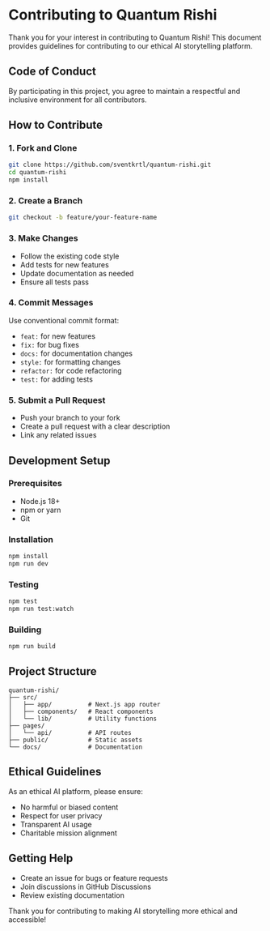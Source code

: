 # Contributing to Quantum Rishi

Thank you for your interest in contributing to Quantum Rishi! This document provides guidelines for contributing to our ethical AI storytelling platform.

## Code of Conduct

By participating in this project, you agree to maintain a respectful and inclusive environment for all contributors.

## How to Contribute

### 1. Fork and Clone
```bash
git clone https://github.com/sventkrtl/quantum-rishi.git
cd quantum-rishi
npm install
```

### 2. Create a Branch
```bash
git checkout -b feature/your-feature-name
```

### 3. Make Changes
- Follow the existing code style
- Add tests for new features
- Update documentation as needed
- Ensure all tests pass

### 4. Commit Messages
Use conventional commit format:
- `feat:` for new features
- `fix:` for bug fixes
- `docs:` for documentation changes
- `style:` for formatting changes
- `refactor:` for code refactoring
- `test:` for adding tests

### 5. Submit a Pull Request
- Push your branch to your fork
- Create a pull request with a clear description
- Link any related issues

## Development Setup

### Prerequisites
- Node.js 18+ 
- npm or yarn
- Git

### Installation
```bash
npm install
npm run dev
```

### Testing
```bash
npm test
npm run test:watch
```

### Building
```bash
npm run build
```

## Project Structure

```
quantum-rishi/
├── src/
│   ├── app/          # Next.js app router
│   ├── components/   # React components
│   └── lib/          # Utility functions
├── pages/
│   └── api/          # API routes
├── public/           # Static assets
└── docs/             # Documentation
```

## Ethical Guidelines

As an ethical AI platform, please ensure:
- No harmful or biased content
- Respect for user privacy
- Transparent AI usage
- Charitable mission alignment

## Getting Help

- Create an issue for bugs or feature requests
- Join discussions in GitHub Discussions
- Review existing documentation

Thank you for contributing to making AI storytelling more ethical and accessible!